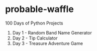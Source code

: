 # probable-waffle
100 Days of Python Projects

1. Day 1 - Random Band Name Generator
1. Day 2 - Tip Calculator
1. Day 3 - Treasure Adventure Game
